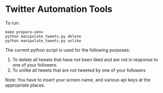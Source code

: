 # Twitter Automation Tools

To run:
```
make prepare-venv
python manipulate_tweets.py delete
python manipulate_tweets.py unlike
```


The current python script is used for the following purposes:
1. To delete all tweets that have not been liked and are not in response to one of your followers.
2. To unlike all tweets that are not tweeted by one of your followers

Note:
You have to insert your screen name, and various api keys at the appropriate places.
